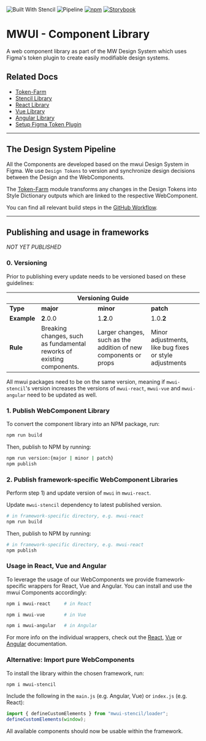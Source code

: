 ![Built With Stencil](https://img.shields.io/badge/-Built%20With%20Stencil-16161d.svg?logo=data%3Aimage%2Fsvg%2Bxml%3Bbase64%2CPD94bWwgdmVyc2lvbj0iMS4wIiBlbmNvZGluZz0idXRmLTgiPz4KPCEtLSBHZW5lcmF0b3I6IEFkb2JlIElsbHVzdHJhdG9yIDE5LjIuMSwgU1ZHIEV4cG9ydCBQbHVnLUluIC4gU1ZHIFZlcnNpb246IDYuMDAgQnVpbGQgMCkgIC0tPgo8c3ZnIHZlcnNpb249IjEuMSIgaWQ9IkxheWVyXzEiIHhtbG5zPSJodHRwOi8vd3d3LnczLm9yZy8yMDAwL3N2ZyIgeG1sbnM6eGxpbms9Imh0dHA6Ly93d3cudzMub3JnLzE5OTkveGxpbmsiIHg9IjBweCIgeT0iMHB4IgoJIHZpZXdCb3g9IjAgMCA1MTIgNTEyIiBzdHlsZT0iZW5hYmxlLWJhY2tncm91bmQ6bmV3IDAgMCA1MTIgNTEyOyIgeG1sOnNwYWNlPSJwcmVzZXJ2ZSI%2BCjxzdHlsZSB0eXBlPSJ0ZXh0L2NzcyI%2BCgkuc3Qwe2ZpbGw6I0ZGRkZGRjt9Cjwvc3R5bGU%2BCjxwYXRoIGNsYXNzPSJzdDAiIGQ9Ik00MjQuNywzNzMuOWMwLDM3LjYtNTUuMSw2OC42LTkyLjcsNjguNkgxODAuNGMtMzcuOSwwLTkyLjctMzAuNy05Mi43LTY4LjZ2LTMuNmgzMzYuOVYzNzMuOXoiLz4KPHBhdGggY2xhc3M9InN0MCIgZD0iTTQyNC43LDI5Mi4xSDE4MC40Yy0zNy42LDAtOTIuNy0zMS05Mi43LTY4LjZ2LTMuNkgzMzJjMzcuNiwwLDkyLjcsMzEsOTIuNyw2OC42VjI5Mi4xeiIvPgo8cGF0aCBjbGFzcz0ic3QwIiBkPSJNNDI0LjcsMTQxLjdIODcuN3YtMy42YzAtMzcuNiw1NC44LTY4LjYsOTIuNy02OC42SDMzMmMzNy45LDAsOTIuNywzMC43LDkyLjcsNjguNlYxNDEuN3oiLz4KPC9zdmc%2BCg%3D%3D&colorA=16161d&style=flat-square)
![Pipeline](https://github.com/MaibornWolff/mwui/actions/workflows/update-tokens.yml/badge.svg)
[![npm](https://img.shields.io/npm/v/mwui-stencil?color=blue)](https://www.npmjs.com/package/mwui-stencil)
[![Storybook](https://raw.githubusercontent.com/storybookjs/brand/master/badge/badge-storybook.svg?sanitize=true)](https://maibornwolff.github.io/mwui)

# MWUI - Component Library

A web component library as part of the MW Design System which uses Figma's token plugin to create easily modifiable design systems.

## Related Docs

- [Token-Farm](mwui-token-farm/README.md)
- [Stencil Library](mwui-stencil/README.md)
- [React Library](mwui-react/README.md)
- [Vue Library](mwui-vue/README.md)
- [Angular Library](mwui-angular/README.md)
- [Setup Figma Token Plugin](token-plugin.md)

---

## The Design System Pipeline

All the Components are developed based on the mwui Design System in Figma. We use `Design Tokens` to version and synchronize design decisions between the Design and the WebComponents.

The [Token-Farm](mwui-token-farm/README.md) module transforms any changes in the Design Tokens into Style Dictionary outputs which are linked to the respective WebComponent.

You can find all relevant build steps in the [GitHub Workflow](./.github/workflows/update-tokens.yml).

---

## Publishing and usage in frameworks

_NOT YET PUBLISHED_

### 0. Versioning

Prior to publishing every update needs to be versioned based on these guidelines:

<table>
<thead>
  <tr>
    <th colspan="4">Versioning Guide</th>
  </tr>
</thead>
<tbody>
  <tr>
    <td><b>Type</b></td>
    <td><b>major</b></td>
    <td><b>minor</b></td>
    <td><b>patch</b></td>
  </tr>
  <tr>
    <td><b>Example</b></td>
    <td><b>2</b>.0.0</td>
    <td>1.<b>2</b>.0</td>
    <td>1.0.<b>2</b></td>
  </tr>
  <tr>
    <td><b>Rule</b></td>
    <td>Breaking changes, such as fundamental reworks of existing components.</td>
    <td>Larger changes, such as the addition of new components or props</td>
    <td>Minor adjustments, like bug fixes or style adjustments</td>
  </tr>
</tbody>
</table>

All mwui packages need to be on the same version, meaning if `mwui-stencil`'s version increases the versions of `mwui-react`, `mwui-vue` and `mwui-angular` need to be updated as well.

### 1. Publish WebComponent Library

To convert the component library into an NPM package, run:

```bash
npm run build
```

Then, publish to NPM by running:

```bash
npm run version:{major | minor | patch}
npm publish
```

### 2. Publish framework-specific WebComponent Libraries

Perform step 1) and update version of `mwui` in `mwui-react`.

Update `mwui-stencil` dependency to latest published version.

```bash
# in framework-specific directory, e.g. mwui-react
npm run build
```

Then, publish to NPM by running:

```bash
# in framework-specific directory, e.g. mwui-react
npm publish
```

### Usage in React, Vue and Angular

To leverage the usage of our WebComponents we provide framework-specific wrappers for React, Vue and Angular. You can install and use the mwui Components accordingly:

```bash
npm i mwui-react     # in React

npm i mwui-vue       # in Vue

npm i mwui-angular   # in Angular
```

For more info on the individual wrappers, check out the [React](mwui-react/README.md), [Vue](mwui-vue/README.md) or [Angular](mwui-angular/README.md) documentation.

### Alternative: Import pure WebComponents

To install the library within the chosen framework, run:

```bash
npm i mwui-stencil
```

Include the following in the `main.js` (e.g. Angular, Vue) or `index.js` (e.g. React):

```JavaScript
import { defineCustomElements } from "mwui-stencil/loader";
defineCustomElements(window);
```

All available components should now be usable within the framework.
